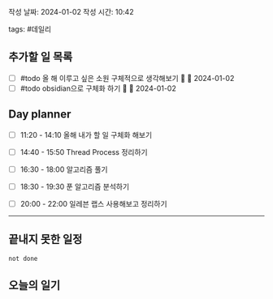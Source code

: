 
작성 날짜: 2024-01-02
작성 시간: 10:42

tags: #데일리

## 추가할 일 목록
- [ ] #todo 올 해 이루고 싶은 소원 구체적으로 생각해보기 🔺 📅 2024-01-02
- [ ] #todo obsidian으로 구체화 하기 🔺 📅 2024-01-02
## Day planner
- [ ] 11:20 - 14:10 올해 내가 할 일 구체화 해보기
- [ ] 14:40 - 15:50 Thread Process 정리하기
- [ ] 16:30 - 18:00 알고리즘 풀기
- [ ] 18:30 - 19:30 푼 알고리즘 분석하기
- [ ] 20:00 - 22:00 일레븐 랩스 사용해보고 정리하기


  
---  
## 끝내지 못한 일정 

```tasks
not done
```
## 오늘의 일기


